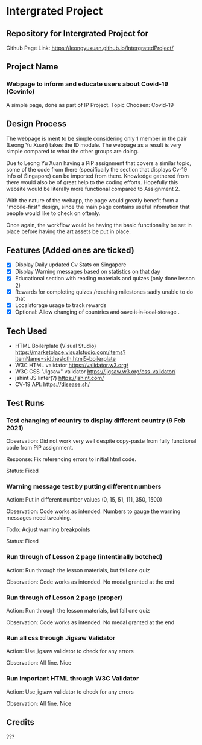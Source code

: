 # Intergrated Project
## Repository for Intergrated Project for 
Github Page Link: https://leongyuxuan.github.io/IntergratedProject/
## Project Name
### Webpage to inform and educate users about Covid-19 (Covinfo)
A simple page, done as part of IP Project. Topic Choosen: Covid-19

## Design Process
The webpage is ment to be simple considering only 1 member in the pair (Leong Yu Xuan) takes the ID module. The webpage as a result is very simple compared to what the other groups are doing.

Due to Leong Yu Xuan having a PiP assignment that covers a similar topic, some of the code from there (specifically the section that displays Cv-19 Info of Singapore) can be imported from there. Knowledge gathered from there would also be of great help to the coding efforts. Hopefully this website would be literally more functional compared to Assignment 2.

With the nature of the webapp, the page would greatly benefit from a "mobile-first" design, since the main page contains useful infomation that people would like to check on oftenly.

Once again, the workflow would be having the basic functionality be set in place before having the art assets be put in place.
## Features (Added ones are ticked)
- [x] Display Daily updated Cv Stats on Singapore
- [x] Display Warning messages based on statistics on that day
- [x] Educational section with reading materials and quizes (only done lesson 2)
- [x] Rewards for completing quizes ~~/reaching milestones~~ sadly unable to do that
- [x] Localstorage usage to track rewards
- [x] Optional: Allow changing of countries ~~and save it in local storage~~ .
## Tech Used
* HTML Boilerplate (Visual Studio) https://marketplace.visualstudio.com/items?itemName=sidthesloth.html5-boilerplate
* W3C HTML validator https://validator.w3.org/
* W3C CSS "Jigsaw" validator https://jigsaw.w3.org/css-validator/
* jshint JS linter(?) https://jshint.com/
* CV-19 API: https://disease.sh/
## Test Runs

### Test changing of country to display different country (9 Feb 2021)
Observation: Did not work very well despite copy-paste from fully functional code from PiP assignment. 

Response: Fix referencing errors to initial html code. 

Status: Fixed

### Warning message test by putting different numbers
Action: Put in different number values (0, 15, 51, 111, 350, 1500)

Observation: Code works as intended. Numbers to gauge the warning messages need tweaking.

Todo: Adjust warning breakpoints

Status: Fixed

### Run through of Lesson 2 page (intentinally botched)
Action: Run through the lesson materials, but fail one quiz

Observation: Code works as intended. No medal granted at the end

### Run through of Lesson 2 page (proper)
Action: Run through the lesson materials, but fail one quiz

Observation: Code works as intended. No medal granted at the end

### Run all css through Jigsaw Validator
Action: Use jigsaw validator to check for any errors

Observation: All fine. Nice

### Run important HTML through W3C Validator
Action: Use jigsaw validator to check for any errors

Observation: All fine. Nice
## Credits
???
